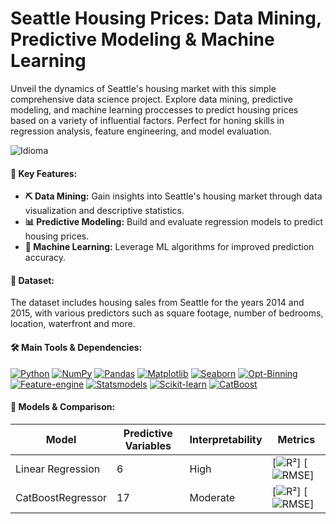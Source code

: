 # Seattle Housing Prices: Data Mining, Predictive Modeling & Machine Learning  

Unveil the dynamics of Seattle's housing market with this simple comprehensive data science project. Explore data mining, predictive modeling, and machine learning proccesses to predict housing prices based on a variety of influential factors. Perfect for honing skills in regression analysis, feature engineering, and model evaluation.

![Idioma](https://img.shields.io/badge/Notebooks_Language-Spanish-red)

#### 🚩 Key Features:

- **⛏️ Data Mining:** Gain insights into Seattle's housing market through data visualization and descriptive statistics.
- **📊 Predictive Modeling:** Build and evaluate regression models to predict housing prices.
- **🤖 Machine Learning:** Leverage ML algorithms for improved prediction accuracy.

#### 📂 Dataset:  
The dataset includes housing sales from Seattle for the years 2014 and 2015, with various predictors such as square footage, number of bedrooms, location, waterfront and more.

#### 🛠️ Main Tools & Dependencies:  
[![Python](https://img.shields.io/badge/Python-3.12.10-blue)](https://www.python.org/downloads/release/python-31210/) [![NumPy](https://img.shields.io/badge/NumPy-2.1.3-green)](https://numpy.org/) [![Pandas](https://img.shields.io/badge/Pandas-2.2.3-green)](https://pandas.pydata.org/) [![Matplotlib](https://img.shields.io/badge/Matplotlib-3.10.1-green)](https://matplotlib.org/) [![Seaborn](https://img.shields.io/badge/Seaborn-0.13.2-green)](https://seaborn.pydata.org/) [![Opt-Binning](https://img.shields.io/badge/OptBinning-0.20.1-green)](https://gnpalencia.org/optbinning/) [![Feature-engine](https://img.shields.io/badge/Feature--engine-1.8.3-green)](https://feature-engine.trainindata.com/en/latest/) [![Statsmodels](https://img.shields.io/badge/Statsmodels-0.14.4-green)](https://www.statsmodels.org/stable/index.html) [![Scikit-learn](https://img.shields.io/badge/Scikit--learn-1.6.1-green)](https://scikit-learn.org/) [![CatBoost](https://img.shields.io/badge/CatBoost-1.2.8-green)](https://catboost.ai/) 

#### 🤖 Models & Comparison:
| **Model** | **Predictive Variables** | **Interpretability** | **Metrics** |
|---|---|---|---|
| Linear Regression | 6 | High | [![R²](https://img.shields.io/badge/R²-0.788-yellow)] [![RMSE](https://img.shields.io/badge/RMSE-0.009-yellow)] |
| CatBoostRegressor | 17 | Moderate | [![R²](https://img.shields.io/badge/R²-0.885-yellow)] [![RMSE](https://img.shields.io/badge/RMSE-0.007-yellow)] |